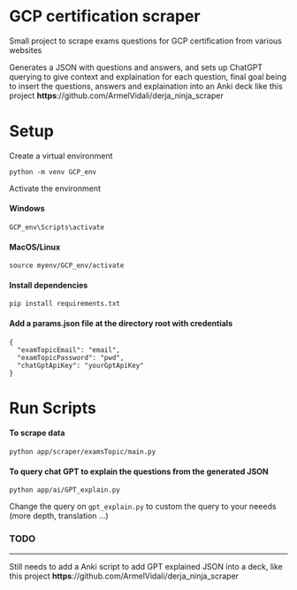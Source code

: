 # GCP certification scraper

Small project to scrape exams questions for GCP certification from various websites

Generates a JSON with questions and answers, and sets up ChatGPT querying to give context and explaination for each question, final goal being to insert the questions, answers and explaination into an Anki deck like this project <a>**https**://github.com/ArmelVidali/derja_ninja_scraper</a>

# Setup

Create a virtual environment

```
python -m venv GCP_env
```

Activate the environment

#### Windows

```
GCP_env\Scripts\activate
```

#### MacOS/Linux

```
source myenv/GCP_env/activate
```

#### Install dependencies

```
pip install requirements.txt
```

#### Add a params.json file at the directory root with credentials

```
{
  "examTopicEmail": "email",
  "examTopicPassword": "pwd",
  "chatGptApiKey": "yourGptApiKey"
}

```

# Run Scripts

#### To scrape data

```
python app/scraper/examsTopic/main.py
```

#### To query chat GPT to explain the questions from the generated JSON

```
python app/ai/GPT_explain.py
```

Change the query on `gpt_explain.py` to custom the query to your neeeds (more depth, translation ...)

### TODO

---

Still needs to add a Anki script to add GPT explained JSON into a deck, like this project <a>**https**://github.com/ArmelVidali/derja_ninja_scraper</a>
